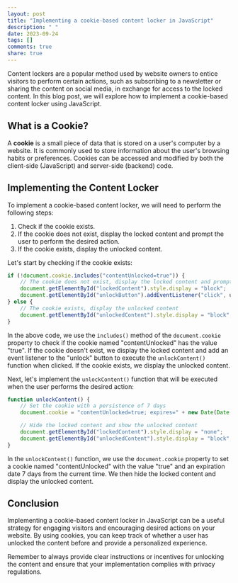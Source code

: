 ```yaml
---
layout: post
title: "Implementing a cookie-based content locker in JavaScript"
description: " "
date: 2023-09-24
tags: []
comments: true
share: true
---
```


Content lockers are a popular method used by website owners to entice visitors to perform certain actions, such as subscribing to a newsletter or sharing the content on social media, in exchange for access to the locked content. In this blog post, we will explore how to implement a cookie-based content locker using JavaScript.

## What is a Cookie?

A **cookie** is a small piece of data that is stored on a user's computer by a website. It is commonly used to store information about the user's browsing habits or preferences. Cookies can be accessed and modified by both the client-side (JavaScript) and server-side (backend) code.

## Implementing the Content Locker

To implement a cookie-based content locker, we will need to perform the following steps:

1. Check if the cookie exists.
2. If the cookie does not exist, display the locked content and prompt the user to perform the desired action.
3. If the cookie exists, display the unlocked content.

Let's start by checking if the cookie exists:

```javascript
if (!document.cookie.includes("contentUnlocked=true")) {
    // The cookie does not exist, display the locked content and prompt the user
    document.getElementById("lockedContent").style.display = "block";
    document.getElementById("unlockButton").addEventListener("click", unlockContent);
} else {
    // The cookie exists, display the unlocked content
    document.getElementById("unlockedContent").style.display = "block";
}
```

In the above code, we use the `includes()` method of the `document.cookie` property to check if the cookie named "contentUnlocked" has the value "true". If the cookie doesn't exist, we display the locked content and add an event listener to the "unlock" button to execute the `unlockContent()` function when clicked. If the cookie exists, we display the unlocked content.

Next, let's implement the `unlockContent()` function that will be executed when the user performs the desired action:

```javascript
function unlockContent() {
    // Set the cookie with a persistence of 7 days
    document.cookie = "contentUnlocked=true; expires=" + new Date(Date.now() + 7 * 24 * 60 * 60 * 1000).toUTCString();

    // Hide the locked content and show the unlocked content
    document.getElementById("lockedContent").style.display = "none";
    document.getElementById("unlockedContent").style.display = "block";
}
```

In the `unlockContent()` function, we use the `document.cookie` property to set a cookie named "contentUnlocked" with the value "true" and an expiration date 7 days from the current time. We then hide the locked content and display the unlocked content.

## Conclusion

Implementing a cookie-based content locker in JavaScript can be a useful strategy for engaging visitors and encouraging desired actions on your website. By using cookies, you can keep track of whether a user has unlocked the content before and provide a personalized experience.

Remember to always provide clear instructions or incentives for unlocking the content and ensure that your implementation complies with privacy regulations.